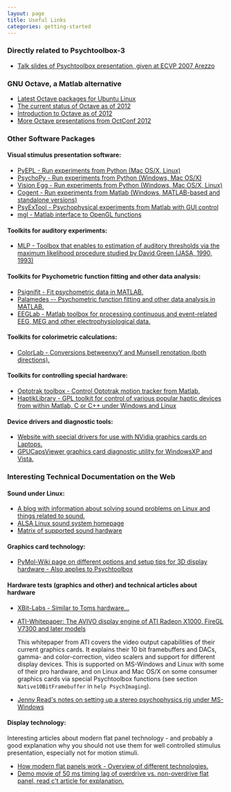 ```yaml
---
layout: page
title: Useful Links
categories: getting-started
---
```


### Directly related to Psychtoolbox-3

-   [Talk slides of Psychtoolbox presentation, given at ECVP 2007 Arezzo](https://github.com/Psychtoolbox-3/Psychtoolbox-3/raw/master/Psychtoolbox/PsychDocumentation/Psychtoolbox3-Slides.pdf)

### GNU Octave, a Matlab alternative

-   [Latest Octave packages for Ubuntu Linux](https://launchpad.net/~octave/+archive/stable/+packages)
-   [The current status of Octave as of 2012](http://planet.octave.org/octconf2012/status.pdf)
-   [Introduction to Octave as of 2012](http://planet.octave.org/octconf2012/what-is-octave.pdf)
-   [More Octave presentations from OctConf 2012](http://jordi.inversethought.com/blog/octconf-2012-report/)

### Other Software Packages

#### Visual stimulus presentation software:

-   [PyEPL - Run experiments from Python (Mac OS/X, Linux)](http://pyepl.sourceforge.net/)
-   [PsychoPy - Run experiments from Python (Windows, Mac OS/X)](http://www.psychopy.org/)
-   [Vision Egg - Run experiments from Python (Windows, Mac OS/X, Linux)](http://www.visionegg.org/)
-   [Cogent - Run experiments from Matlab (Windows, MATLAB-based and standalone versions)](http://www.vislab.ucl.ac.uk/Cogent/)
-   [PsyExTool - Psychophysical experiments from Matlab with GUI control](https://sourceforge.net/projects/psyextool/)
-   [mgl - Matlab interface to OpenGL functions](http://justingardner.net/doku.php/mgl/overview)

#### Toolkits for auditory experiments:

-   [MLP - Toolbox that enables to estimation of auditory thresholds via the maximum likelihood procedure studied by David Green (JASA, 1990, 1993)](http://www.psy.unipd.it/~grassi/mlp.html)

#### Toolkits for Psychometric function fitting and other data analysis:

-   [Psignifit - Fit psychometric data in MATLAB.](http://www.bootstrap-software.org/psignifit/)
-   [Palamedes -- Psychometric function fitting and other data analysis in MATLAB.](http://www.palamedestoolbox.org/)
-   [EEGLab - Matlab toolbox for processing continuous and event-related EEG, MEG and other electrophysiological data.](http://www.sccn.ucsd.edu/eeglab/)

#### Toolkits for colorimetric calculations:

-   [ColorLab - Conversions betweenxyY and Munsell renotation (both directions).](http://www.99main.com/~centore/)

#### Toolkits for controlling special hardware:

-   [Optotrak toolbox - Control Optotrak motion tracker from Matlab.](http://www.allpsych.uni-giessen.de/vf/OptotrakToolbox/index.php)
-   [HaptikLibrary - GPL toolkit for control of various popular haptic devices from within Matlab, C or C++ under Windows and Linux](http://www.haptiklibrary.org/)

#### Device drivers and diagnostic tools:

-   [Website with special drivers for use with NVidia graphics cards on Laptops.](http://LaptopVideo2Go.com/)
-   [GPUCapsViewer graphics card diagnostic utility for WindowsXP and Vista.](http://www.ozone3d.net/gpu_caps_viewer/)

### Interesting Technical Documentation on the Web

#### Sound under Linux:

-   [A blog with information about solving sound problems on Linux and things related to sound.](http://voices.canonical.com/david.henningsson/)
-   [ALSA Linux sound system homepage](http://www.alsa-project.org/main/index.php/Main_Page)
-   [Matrix of supported sound hardware](http://www.alsa-project.org/main/index.php/Matrix:Main)

#### Graphics card technology:

-   [PyMol-Wiki page on different options and setup tips for 3D display hardware - Also applies to Psychtoolbox](http://pymolwiki.org/index.php/Stereo_3D_Display_Options)

#### Hardware tests (graphics and other) and technical articles about hardware

-   [XBit-Labs - Similar to Toms hardware...](http://www.xbitlabs.com)

-   [ATI-Whitepaper: The AVIVO display engine of ATI Radeon X1000, FireGL V7300 and later models](http://www.ati.com/technology/avivo/pdf/Avivo_Display_Engine_Whitepaper_v2_final.pdf)

    This whitepaper from ATI covers the video output capabilities of their current
    graphics cards. It explains their 10 bit framebuffers and DACs, gamma- and
    color-correction, video scalers and support for different display devices. This
    is supported on MS-Windows and Linux with some of their pro hardware, and on
    Linux and Mac OS/X on some consumer graphics cards via special Psychtoolbox
    functions (see section `Native10BitFramebuffer` in `help PsychImaging`).

-   [Jenny Read's notes on setting up a stereo psychophysics rig under MS-Windows](http://www.staff.ncl.ac.uk/j.c.a.read/index.php?location=research&sub=labsetup)

#### Display technology:

Interesting articles about modern flat panel technology - and probably a good explanation why you should not use them for well controlled stimulus presentation, especially not for motion stimuli.

-   [How modern flat panels work - Overview of different technologies.](http://www.xbitlabs.com/articles/other/display/lcd-guide.html)
-   [Demo movie of 50 ms timing lag of overdrive vs. non-overdrive flat panel, read c't article for explanation.](ftp://ftp.heise.de/pub/ct/listings/0626-038.wmv)
